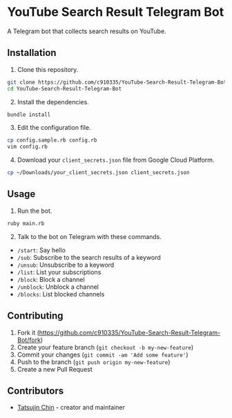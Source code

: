 # YouTube Search Result Telegram Bot

A Telegram bot that collects search results on YouTube.

## Installation

1. Clone this repository.

```sh
git clone https://github.com/c910335/YouTube-Search-Result-Telegram-Bot.git
cd YouTube-Search-Result-Telegram-Bot
```

2. Install the dependencies.

```sh
bundle install
```

3. Edit the configuration file.

```sh
cp config.sample.rb config.rb
vim config.rb
```

4. Download your `client_secrets.json` file from Google Cloud Platform.

```sh
cp ~/Downloads/your_client_secrets.json client_secrets.json
```

## Usage

1. Run the bot.

```sh
ruby main.rb
```

2. Talk to the bot on Telegram with these commands.

- `/start`: Say hello
- `/sub`: Subscribe to the search results of a keyword
- `/unsub`: Unsubscribe to a keyword
- `/list`: List your subscriptions
- `/block`: Block a channel
- `/unblock`: Unblock a channel
- `/blocks`: List blocked channels

## Contributing

1. Fork it (<https://github.com/c910335/YouTube-Search-Result-Telegram-Bot/fork>)
2. Create your feature branch (`git checkout -b my-new-feature`)
3. Commit your changes (`git commit -am 'Add some feature'`)
4. Push to the branch (`git push origin my-new-feature`)
5. Create a new Pull Request

## Contributors

- [Tatsujin Chin](https://github.com/c910335) - creator and maintainer
